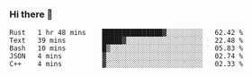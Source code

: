 ### Hi there 👋

<!--
**berkus/berkus** is a ✨ _special_ ✨ repository because its `README.md` (this file) appears on your GitHub profile.

Here are some ideas to get you started:

- 🔭 I’m currently working on ...
- 🌱 I’m currently learning ...
- 👯 I’m looking to collaborate on ...
- 🤔 I’m looking for help with ...
- 💬 Ask me about ...
- 📫 How to reach me: ...
- 😄 Pronouns: ...
- ⚡ Fun fact: ...
-->

<!--START_SECTION:waka-->
```text
Rust   1 hr 48 mins    ███████████████▓░░░░░░░░░   62.42 % 
Text   39 mins         █████▓░░░░░░░░░░░░░░░░░░░   22.48 % 
Bash   10 mins         █▒░░░░░░░░░░░░░░░░░░░░░░░   05.83 % 
JSON   4 mins          ▓░░░░░░░░░░░░░░░░░░░░░░░░   02.74 % 
C++    4 mins          ▓░░░░░░░░░░░░░░░░░░░░░░░░   02.33 % 
```
<!--END_SECTION:waka-->
